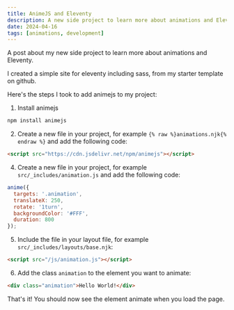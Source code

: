 ```yaml
---
title: AnimeJS and Eleventy
description: A new side project to learn more about animations and Eleventy.
date: 2024-04-16
tags: [animations, development]
---
```

A post about my new side project to learn more about animations and Eleventy.

I created a simple site for eleventy including sass, from my starter template on github.

Here's the steps I took to add animejs to my project:

1. Install animejs
```bash
npm install animejs
```

2. Create a new file in your project, for example `{% raw %}animations.njk{% endraw %}` and add the following code:
```html
<script src="https://cdn.jsdelivr.net/npm/animejs"></script>
```

4. Create a new file in your project, for example `src/_includes/animation.js` and add the following code:
```javascript
anime({
  targets: '.animation',
  translateX: 250,
  rotate: '1turn',
  backgroundColor: '#FFF',
  duration: 800
});
```

5. Include the file in your layout file, for example `src/_includes/layouts/base.njk`:
```html
<script src="/js/animation.js"></script>
```

6. Add the class `animation` to the element you want to animate:
```html
<div class="animation">Hello World!</div>
```

That's it! You should now see the element animate when you load the page.
